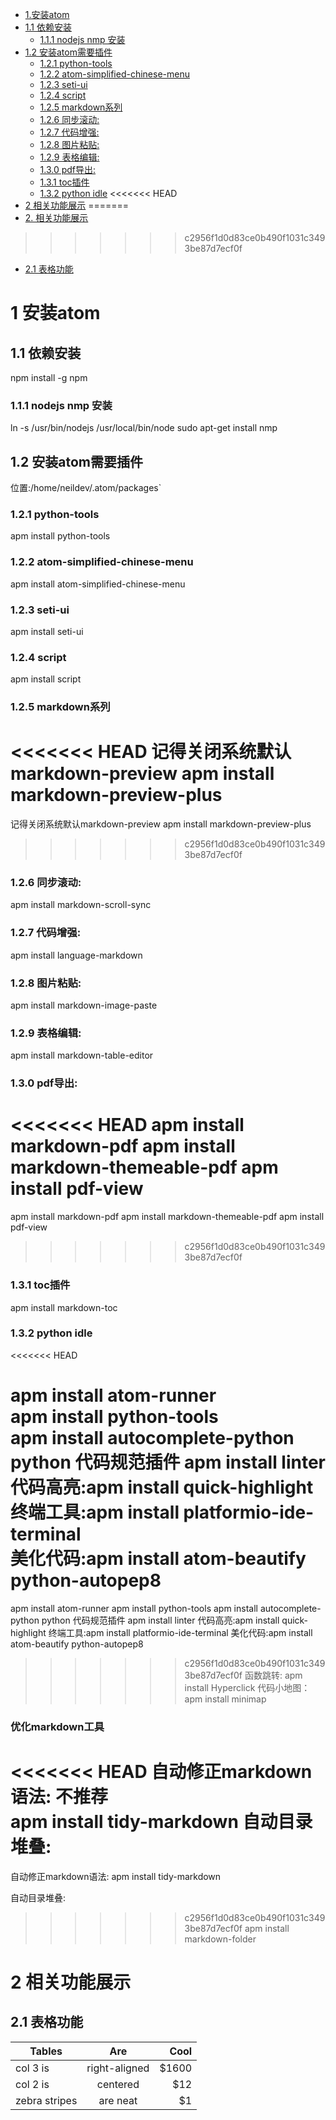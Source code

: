 <!-- TOC depthFrom:1 depthTo:6 withLinks:1 updateOnSave:1 orderedList:0 -->

 - [1.安装atom](#1安装atom)
  - [1.1 依赖安装](#11-依赖安装)
    - [1.1.1 nodejs nmp 安装](#111-nodejs-nmp-安装)
  - [1.2 安装atom需要插件](#12-安装atom需要插件)
    - [1.2.1 python-tools](#121-python-tools)
    - [1.2.2 atom-simplified-chinese-menu](#122-atom-simplified-chinese-menu)
    - [1.2.3 seti-ui](#123-seti-ui)
    - [1.2.4 script](#124-script)
    - [1.2.5 markdown系列](#125-markdown系列)
    - [1.2.6 同步滚动:](#126-同步滚动)
    - [1.2.7 代码增强:](#127-代码增强)
    - [1.2.8 图片粘贴:](#128-图片粘贴)
    - [1.2.9 表格编辑:](#129-表格编辑)
    - [1.3.0 pdf导出:](#130-pdf导出)
    - [1.3.1 toc插件](#131-toc插件)
    - [1.3.2 python idle](#132-python-idle)
<<<<<<< HEAD
- [2 相关功能展示](#2-相关功能展示)
=======
- [2\. 相关功能展示](#2-相关功能展示)
>>>>>>> c2956f1d0d83ce0b490f1031c3493be87d7ecf0f
  - [2.1 表格功能](#21-表格功能)

<!-- /TOC -->

# 1 安装atom
## 1.1 依赖安装
npm install -g npm

### 1.1.1 nodejs nmp 安装
ln -s /usr/bin/nodejs /usr/local/bin/node sudo apt-get install nmp

## 1.2 安装atom需要插件
位置:/home/neildev/.atom/packages`

### 1.2.1 python-tools
apm install python-tools

### 1.2.2 atom-simplified-chinese-menu
apm install atom-simplified-chinese-menu

### 1.2.3 seti-ui
apm install seti-ui

### 1.2.4 script
apm install script

### 1.2.5 markdown系列
<<<<<<< HEAD
记得关闭系统默认markdown-preview apm install markdown-preview-plus
=======
记得关闭系统默认markdown-preview
apm install markdown-preview-plus
>>>>>>> c2956f1d0d83ce0b490f1031c3493be87d7ecf0f

### 1.2.6 同步滚动:
apm install markdown-scroll-sync

### 1.2.7 代码增强:
apm install language-markdown

### 1.2.8 图片粘贴:
apm install markdown-image-paste

### 1.2.9 表格编辑:
apm install markdown-table-editor

### 1.3.0 pdf导出:
<<<<<<< HEAD
apm install markdown-pdf apm install markdown-themeable-pdf apm install pdf-view
=======
apm install markdown-pdf
apm install markdown-themeable-pdf
apm install pdf-view
>>>>>>> c2956f1d0d83ce0b490f1031c3493be87d7ecf0f

### 1.3.1 toc插件
apm install markdown-toc

### 1.3.2 python idle
<<<<<<< HEAD

apm install atom-runner  
apm install python-tools  
apm install autocomplete-python  
python 代码规范插件 apm install linter  
代码高亮:apm install quick-highlight  
终端工具:apm install platformio-ide-terminal  
美化代码:apm install atom-beautify python-autopep8  
=======
apm install atom-runner
apm install python-tools
apm install autocomplete-python
python 代码规范插件 apm install linter
代码高亮:apm install quick-highlight
终端工具:apm install platformio-ide-terminal
美化代码:apm install atom-beautify python-autopep8
>>>>>>> c2956f1d0d83ce0b490f1031c3493be87d7ecf0f
函数跳转: apm install Hyperclick
代码小地图：apm install minimap

### 优化markdown工具

<<<<<<< HEAD
自动修正markdown语法: 不推荐  
apm install tidy-markdown
自动目录堆叠:   
=======
自动修正markdown语法:
apm install tidy-markdown

自动目录堆叠:
>>>>>>> c2956f1d0d83ce0b490f1031c3493be87d7ecf0f
apm install markdown-folder

# 2 相关功能展示

## 2.1 表格功能

Tables        |      Are      |  Cool
------------- | :-----------: | ----:
col 3 is      | right-aligned | $1600
col 2 is      |   centered    |   $12
zebra stripes |   are neat    |    $1
